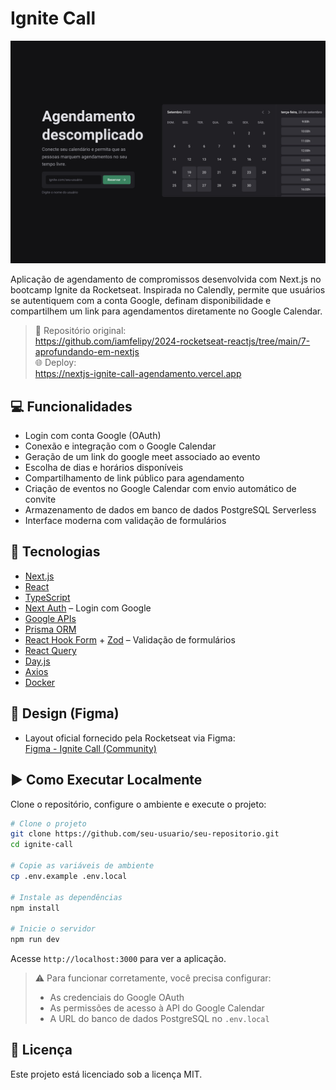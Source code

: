 # Ignite Call

![Preview do Aplicativo](./src/assets/app-preview-2.png)

Aplicação de agendamento de compromissos desenvolvida com Next.js no bootcamp Ignite da Rocketseat. Inspirada no Calendly, permite que usuários se autentiquem com a conta Google, definam disponibilidade e compartilhem um link para agendamentos diretamente no Google Calendar.

> 🔗 Repositório original:  
> https://github.com/iamfelipy/2024-rocketseat-reactjs/tree/main/7-aprofundando-em-nextjs  
> 🌐 Deploy:  
> https://nextjs-ignite-call-agendamento.vercel.app

## 💻 Funcionalidades

- Login com conta Google (OAuth)
- Conexão e integração com o Google Calendar
- Geração de um link do google meet associado ao evento
- Escolha de dias e horários disponíveis
- Compartilhamento de link público para agendamento
- Criação de eventos no Google Calendar com envio automático de convite
- Armazenamento de dados em banco de dados PostgreSQL Serverless
- Interface moderna com validação de formulários

## 🚀 Tecnologias

- [Next.js](https://nextjs.org/)
- [React](https://react.dev/)
- [TypeScript](https://www.typescriptlang.org/)
- [Next Auth](https://next-auth.js.org/) – Login com Google
- [Google APIs](https://github.com/googleapis/google-api-nodejs-client)
- [Prisma ORM](https://www.prisma.io/)
- [React Hook Form](https://react-hook-form.com/) + [Zod](https://zod.dev/) – Validação de formulários
- [React Query](https://tanstack.com/query)
- [Day.js](https://day.js.org/)
- [Axios](https://axios-http.com/)
- [Docker](https://www.docker.com/)

## 🎨 Design (Figma)

- Layout oficial fornecido pela Rocketseat via Figma:  
[Figma - Ignite Call (Community)](https://www.figma.com/design/cf1hU9cvv3Vy859QoKAl94/Ignite-Call--Community-?node-id=0-1&p=f&t=CLKZLhizjJNdm3Tm-0)

## ▶️ Como Executar Localmente

Clone o repositório, configure o ambiente e execute o projeto:

```bash
# Clone o projeto
git clone https://github.com/seu-usuario/seu-repositorio.git
cd ignite-call

# Copie as variáveis de ambiente
cp .env.example .env.local

# Instale as dependências
npm install

# Inicie o servidor
npm run dev
```

Acesse `http://localhost:3000` para ver a aplicação.

> ⚠️ Para funcionar corretamente, você precisa configurar:
> - As credenciais do Google OAuth
> - As permissões de acesso à API do Google Calendar
> - A URL do banco de dados PostgreSQL no `.env.local`

## 📝 Licença

Este projeto está licenciado sob a licença MIT.
